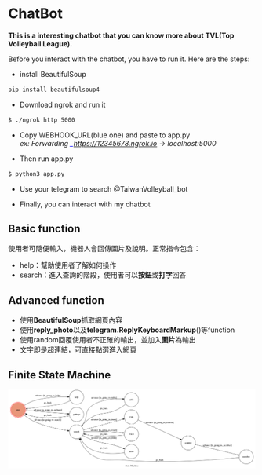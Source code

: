 # ChatBot
**This is a interesting chatbot that you can know more about TVL(Top Volleyball League).**

Before you interact with the chatbot, you have to run it.
Here are the steps:

*	install BeautifulSoup
```sh
pip install beautifulsoup4
```
 * Download ngrok and run it
```sh
$ ./ngrok http 5000
```
 * Copy WEBHOOK_URL(blue one) and paste to app.py   
   *ex: Forwarding	<span style="color:blue;"> _https://12345678.ngrok.io </span>-> localhost:5000*<p>
   
 * Then run app.py
```sh
$ python3 app.py
```
 * Use your telegram to search @TaiwanVolleyball_bot
 
 * Finally, you can interact with my chatbot

## Basic function

使用者可隨便輸入，機器人會回傳圖片及說明。正常指令包含：
*	help：幫助使用者了解如何操作
*	search：進入查詢的階段，使用者可以**按鈕**或**打字**回答

## Advanced function

*	使用**BeautifulSoup**抓取網頁內容
*	使用**reply_photo**以及**telegram.ReplyKeyboardMarkup**()等function
*	使用random回覆使用者不正確的輸出，並加入**圖片**為輸出
* 文字即是超連結，可直接點選進入網頁

## Finite State Machine
![fsm](./show-fsm.png)
